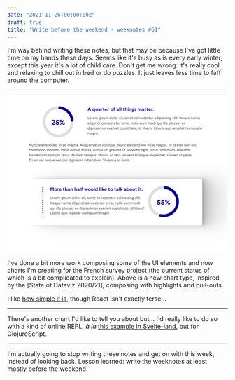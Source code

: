 ```yaml
---
date: "2021-11-26T00:00:00Z"
draft: true
title: "Write before the weekend - weeknotes #61"
---
```


I'm way behind writing these notes, but that may be because I've got little time on my hands these days. Seems like it's busy as is every early winter, except this year it's a lot of child care. Don't get me wrong: it's really cool and relaxing to chill out in bed or do puzzles. It just leaves less time to faff around the computer.

---

![](assets/radartech-camembert.png)

I've done a bit more work composing some of the UI elements and now charts I'm creating for the French survey project (the current status of which is a bit complicated to explain). Above is a new chart type, inspired by the [State of Dataviz 2020/21], composing with highlights and pull-outs.

I like [how simple it is](https://github.com/etalab/radar-tech-frontend/blob/camembert-graphique/src/components/charts/LabelledPie.tsx), though React isn't exactly terse...

---

There's another chart I'd like to tell you about but... I'd really like to do so with a kind of online REPL, _à la_ [this example in Svelte-land](https://svelte.dev/repl/d5216f421c5b4ffab4a3c2e0e81fac5d?version=3.44.2), but for ClojureScript.

---

I'm actually going to stop writing these notes and get on with this week, instead of looking back. Lesson learned: write the weeknotes at least mostly before the weekend.
